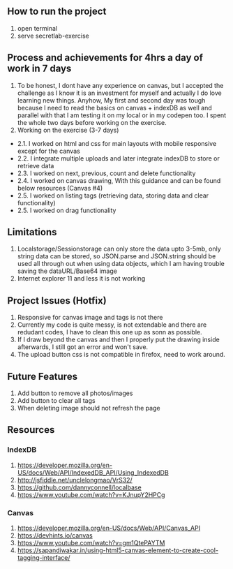 ## How to run the project
1. open terminal
2. serve secretlab-exercise

## Process and achievements for 4hrs a day of work in 7 days
1. To be honest, I dont have any experience on canvas, but I accepted the challenge as I know it is an investment for myself and actually I do love learning new things. Anyhow, My first and second day was tough because I need to read the basics on canvas + indexDB as well and parallel with that I am testing it on my local or in my codepen too. I spent the whole two days before working on the exercise.
2. Working on the exercise (3-7 days)
  * 2.1. I worked on html and css for main layouts with mobile responsive except for the canvas
  * 2.2. I integrate multiple uploads and later integrate indexDB to store or retrieve data 
  * 2.3. I worked on next, previous, count and delete functionality
  * 2.4. I worked on canvas drawing, With this guidance and can be found below resources (Canvas #4)
  * 2.5. I worked on listing tags (retrieving data, storing data and clear functionality)
  * 2.5. I worked on drag functionality

## Limitations
1. Localstorage/Sessionstorage can only store the data upto 3-5mb, only string data can be stored, so JSON.parse and JSON.string should be used all through out when using data objects, which I am having trouble saving the dataURL/Base64 image
2. Internet explorer 11 and less it is not working

## Project Issues (Hotfix)
1. Responsive for canvas image and tags is not there
2. Currently my code is quite messy, is not extendable and there are redudant codes, I have to clean this one up as sonn as possible.
2. If I draw beyond the canvas and then I properly put the drawing inside afterwards, I still got an error and won't save.
3. The upload button css is not compatible in firefox, need to work around.

## Future Features
1. Add button to remove all photos/images
2. Add button to clear all tags
4. When deleting image should not refresh the page

## Resources
### IndexDB
1. https://developer.mozilla.org/en-US/docs/Web/API/IndexedDB_API/Using_IndexedDB
2. http://jsfiddle.net/unclelongmao/VrS32/
3. https://github.com/dannyconnell/localbase
4. https://www.youtube.com/watch?v=KJnupY2HPCg

### Canvas 
1. https://developer.mozilla.org/en-US/docs/Web/API/Canvas_API
2. https://devhints.io/canvas
3. https://www.youtube.com/watch?v=gm1QtePAYTM
4. https://sapandiwakar.in/using-html5-canvas-element-to-create-cool-tagging-interface/
